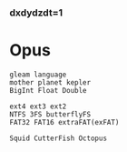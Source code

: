 ### dxdydzdt=1
# Opus

    gleam language
    mother planet kepler
    BigInt Float Double
    
    ext4 ext3 ext2
    NTFS 3FS butterflyFS
    FAT32 FAT16 extraFAT(exFAT)

    Squid CutterFish Octopus
